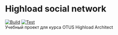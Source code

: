 # Highload social network
[![Build](https://github.com/niklod/highload-social-network/workflows/Build/badge.svg)](https://github.com/niklod/highload-social-network/actions)
[![Test](https://github.com/niklod/highload-social-network/workflows/Test/badge.svg)](https://github.com/niklod/highload-social-network/actions)  
Учебный проект для курса OTUS Highload Architect
